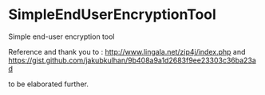 # SimpleEndUserEncryptionTool
Simple end-user encryption tool

Reference and thank you to :
http://www.lingala.net/zip4j/index.php
and
https://gist.github.com/jakubkulhan/9b408a9a1d2683f9ee23303c36ba23ad

to be elaborated further.
